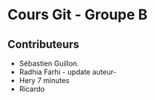 # Cours Git - Groupe B

## Contributeurs

* Sébastien Guillon.
* Radhia Farhi - update auteur-
* Hery 7 minutes
* Ricardo